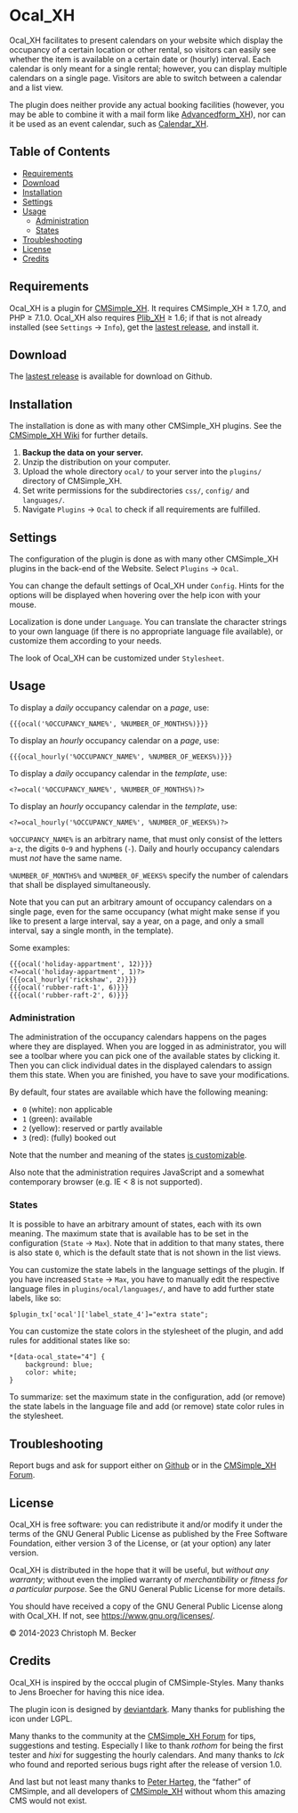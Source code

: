 # Ocal_XH

Ocal_XH facilitates to present calendars on your website which display the
occupancy of a certain location or other rental, so visitors can easily see
whether the item is available on a certain date or (hourly) interval. Each
calendar is only meant for a single rental; however, you can display multiple
calendars on a single page. Visitors are able to switch between a calendar and a
list view.

The plugin does neither provide any actual booking facilities
(however, you may be able to combine it with a mail form like
[Advancedform_XH](https://github.com/cmb69/advancedform_xh)),
nor can it be used as an event calendar, such as
[Calendar_XH](https://github.com/cmb69/calendar_xh).

## Table of Contents

  - [Requirements](#requirements)
  - [Download](#download)
  - [Installation](#installation)
  - [Settings](#settings)
  - [Usage](#usage)
    - [Administration](#administration)
    - [States](#states)
  - [Troubleshooting](#troubleshooting)
  - [License](#license)
  - [Credits](#credits)

## Requirements

Ocal_XH is a plugin for [CMSimple_XH](https://cmsimple-xh.org/).
It requires CMSimple_XH ≥ 1.7.0, and PHP ≥ 7.1.0.
Ocal_XH also requires [Plib_XH](https://github.com/cmb69/plib_xh) ≥ 1.6;
if that is not already installed (see `Settings` → `Info`),
get the [lastest release](https://github.com/cmb69/plib_xh/releases/latest),
and install it.

## Download

The [lastest release](https://github.com/cmb69/ocal_xh/releases/latest)
is available for download on Github.

## Installation

The installation is done as with many other CMSimple_XH plugins. See the
[CMSimple_XH Wiki](https://wiki.cmsimple-xh.org/?for-users/working-with-the-cms/plugins#id3_install-plugin)
for further details.

1. **Backup the data on your server.**
1. Unzip the distribution on your computer.
1. Upload the whole directory `ocal/` to your server into
   the `plugins/` directory of CMSimple_XH.
1. Set write permissions for the subdirectories `css/`, `config/` and
   `languages/`.
1. Navigate `Plugins` → `Ocal` to check if all requirements are
   fulfilled.

## Settings

The configuration of the plugin is done as with many other CMSimple_XH plugins in
the back-end of the Website. Select `Plugins` → `Ocal`.

You can change the default settings of Ocal_XH under `Config`. Hints for the
options will be displayed when hovering over the help icon with your mouse.

Localization is done under `Language`. You can translate the character
strings to your own language (if there is no appropriate language file
available), or customize them according to your needs.

The look of Ocal_XH can be customized under `Stylesheet`.

## Usage

To display a *daily* occupancy calendar on a *page*, use:

    {{{ocal('%OCCUPANCY_NAME%', %NUMBER_OF_MONTHS%)}}}

To display an *hourly* occupancy calendar on a *page*, use:

    {{{ocal_hourly('%OCCUPANCY_NAME%', %NUMBER_OF_WEEKS%)}}}

To display a *daily* occupancy calendar in the *template*, use:

    <?=ocal('%OCCUPANCY_NAME%', %NUMBER_OF_MONTHS%)?>

To display an *hourly* occupancy calendar in the *template*, use:

    <?=ocal_hourly('%OCCUPANCY_NAME%', %NUMBER_OF_WEEKS%)?>

`%OCCUPANCY_NAME%` is an arbitrary name, that must only consist of the letters
`a`-`z`, the digits `0`-`9` and hyphens (`-`).
Daily and hourly occupancy calendars must *not* have the same name.

`%NUMBER_OF_MONTHS%` and `%NUMBER_OF_WEEKS%` specify the number of calendars
that shall be displayed simultaneously.

Note that you can put an arbitrary amount of occupancy calendars on a single
page, even for the same occupancy (what might make sense if you like to present
a large interval, say a year, on a page, and only a small interval, say a single
month, in the template).

Some examples:

    {{{ocal('holiday-appartment', 12)}}}
    <?=ocal('holiday-appartment', 1)?>
    {{{ocal_hourly('rickshaw', 2)}}}
    {{{ocal('rubber-raft-1', 6)}}}
    {{{ocal('rubber-raft-2', 6)}}}

### Administration

The administration of the occupancy calendars happens on the pages where they
are displayed. When you are logged in as administrator, you will see a toolbar
where you can pick one of the available states by clicking it. Then you can
click individual dates in the displayed calendars to assign them this state.
When you are finished, you have to save your modifications.

By default, four states are available which have the following meaning:

- `0` (white): non applicable
- `1` (green): available
- `2` (yellow): reserved or partly available
- `3` (red): (fully) booked out

Note that the number and meaning of the states [is customizable](#states).

Also note that the administration requires JavaScript and a somewhat
contemporary browser (e.g. IE < 8 is not supported).

### States

It is possible to have an arbitrary amount of states, each with its own
meaning. The maximum state that is available has to be set in the
configuration (`State` → `Max`). Note that in addition to that many states,
there is also state `0`, which is the default state that is not shown in the
list views.

You can customize the state labels in the language settings of the plugin.
If you have increased `State` → `Max`, you have to manually edit the respective
language files in `plugins/ocal/languages/`, and have to add
further state labels, like so:

    $plugin_tx['ocal']['label_state_4']="extra state";

You can customize the state colors in the stylesheet of the plugin,
and add rules for additional states like so:

    *[data-ocal_state="4"] {
        background: blue;
        color: white;
    }

To summarize: set the maximum state in the configuration, add (or remove)
the state labels in the language file and add (or remove) state color rules
in the stylesheet.

## Troubleshooting

Report bugs and ask for support either on [Github](https://github.com/cmb69/ocal_xh/issues)
or in the [CMSimple_XH Forum](https://cmsimpleforum.com/).

## License

Ocal_XH is free software: you can redistribute it and/or modify
it under the terms of the GNU General Public License as published by
the Free Software Foundation, either version 3 of the License, or
(at your option) any later version.

Ocal_XH is distributed in the hope that it will be useful,
but *without any warranty*; without even the implied warranty of
*merchantibility* or *fitness for a particular purpose*.  See the
GNU General Public License for more details.

You should have received a copy of the GNU General Public License
along with Ocal_XH.  If not, see <https://www.gnu.org/licenses/>.

© 2014-2023 Christoph M. Becker

## Credits

Ocal_XH is inspired by the occcal plugin of CMSimple-Styles.
Many thanks to Jens Broecher for having this nice idea.

The plugin icon is designed by [deviantdark](https://www.deviantart.com/deviantdark).
Many thanks for publishing the icon under LGPL.

Many thanks to the community at the [CMSimple_XH Forum](https://www.cmsimpleforum.com/)
for tips, suggestions and testing.
Especially I like to thank *rothom* for being the first tester and
*hixi* for suggesting the hourly calendars.
And many thanks to *lck* who found and reported serious bugs right after the
release of version 1.0.

And last but not least many thanks to [Peter Harteg](https://www.harteg.dk/),
the “father” of CMSimple, and all developers of [CMSimple_XH](https://www.cmsimple-xh.org/)
without whom this amazing CMS would not exist.
